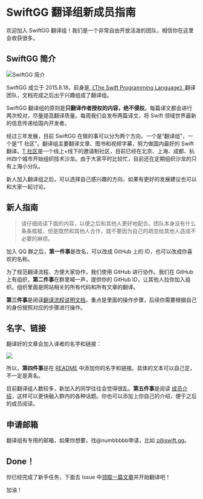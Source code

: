 # SwiftGG 翻译组新成员指南

欢迎加入 SwiftGG 翻译组！我们是一个非常自由开放活泼的团队，相信你在这里会收获很多。

## SwiftGG 简介

![SwiftGG 简介](http://static.zybuluo.com/numbbbbb/vf1qkyzl8g681s9mkdsey3j0/SwiftGG%E5%9B%BE.png)

SwiftGG 成立于 2015.8.18，前身是[《The Swift Programming Language》](https://github.com/numbbbbb/the-swift-programming-language-in-chinese/)翻译团队，文档完成之后出于兴趣组成了翻译组。

SwiftGG 翻译组的原则是**只翻译作者授权的内容，绝不侵权**。每篇译文都会进行两次校对，尽量提高翻译质量。每周我们会发布两篇译文，将 Swift 领域世界最新的信息传递给国内开发者。

经过三年发展，目前 SwiftGG 在做的事可以分为两个方向，一个是“翻译组”，一个是“T 社区”。翻译组主要翻译文章、图书和视频字幕，努力做国内最好的 Swift 翻译。[T 社区](http://t.swift.gg)是一个线上+线下的邀请制社区，目前已经在北京、上海、成都、杭州四个城市开始组织技术沙龙。由于大家平时比较忙，目前还在定期组织沙龙的只有上海小分队。

新人加入翻译组之后，可以选择自己感兴趣的方向，如果有更好的发展建议也可以和大家一起讨论。

## 新人指南

> 请仔细阅读下面的内容，以便之后和其他人更好地配合。团队本身没有什么条条框框，但是既然和其他人合作，就不要因为自己的疏忽给其他人造成不必要的麻烦。

加入 QQ 群之后，**第一件事**是改名，可以改成 GitHub 上的 ID，也可以改成你喜欢的名称。

为了规范翻译流程、方便大家协作，我们使用 GitHub 进行协作。我们在 GitHub 上有组织，**第二件事**在群里喊一声，提供你的 GitHub ID，让其他人拉你加入组织。组织里面是网站相关的所有代码和所有文章的翻译。

**第三件事**是阅读[翻译流程说明文档](https://github.com/SwiftGGTeam/translation/blob/master/%E7%BF%BB%E8%AF%91%E6%B5%81%E7%A8%8B%E8%AF%A6%E7%BB%86%E8%AF%B4%E6%98%8E.md)，重点是里面的操作步骤，后续你需要根据自己的身份按照对应的步骤进行操作。

## 名字、链接

翻译好的文章会加入译者的名字和链接：

![](https://raw.githubusercontent.com/SwiftGGTeam/GGHexo/master/guide-imgs/5.png)

所以，**第四件事**是在 [README](https://github.com/SwiftGGTeam/translation/blob/master/README.md) 中添加你的名字和链接。具体的文本可以自己定，不一定是真名。

目前翻译组人数较多，新加入的同学往往会觉得很乱。**第五件事**是阅读 [成员介绍](https://github.com/SwiftGGTeam/translation/blob/master/%E6%88%90%E5%91%98%E4%BB%8B%E7%BB%8D.md)，这样可以更快融入群内的各种话题。你也可以添加上你自己的介绍，便于之后的成员阅读。

## 申请邮箱

翻译组有专用的邮箱，如果你想要，找@numbbbbb申请，比如 z@swift.gg。

## Done！

你已经完成了新手任务，下面去 Issue 中[领取一篇文章](https://github.com/SwiftGGTeam/translation/issues)并开始翻译吧！

加油！
